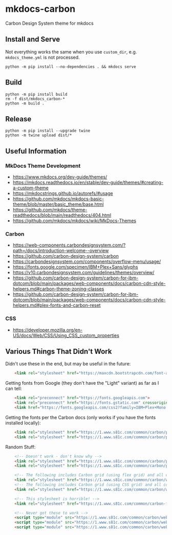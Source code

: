 mkdocs-carbon
===============================================================================
Carbon Design System theme for mkdocs


Install and Serve
-------------------------------------------------------------------------------
Not everything works the same when you use `custom_dir`, e.g. `mkdocs_theme.yml` is not processed.

```
python -m pip install --no-dependencies . && mkdocs serve
```


Build
-------------------------------------------------------------------------------
```
python -m pip install build
rm -f dist/mkdocs_carbon-*
python -m build .
```


Release
-------------------------------------------------------------------------------
```
python -m pip install --upgrade twine
python -m twine upload dist/*
```

Useful Information
-------------------------------------------------------------------------------

### MkDocs Theme Development
- https://www.mkdocs.org/dev-guide/themes/
- https://mkdocs.readthedocs.io/en/stable/dev-guide/themes/#creating-a-custom-theme
- https://mkdocstrings.github.io/autorefs/#usage
- https://github.com/mkdocs/mkdocs-basic-theme/blob/master/basic_theme/base.html
- https://github.com/mkdocs/theme-readthedocs/blob/main/readthedocs/404.html
- https://github.com/mkdocs/mkdocs/wiki/MkDocs-Themes

### Carbon
- https://web-components.carbondesignsystem.com/?path=/docs/introduction-welcome--overview
- https://github.com/carbon-design-system/carbon
- https://carbondesignsystem.com/components/overflow-menu/usage/
- https://fonts.google.com/specimen/IBM+Plex+Sans/glyphs
- https://v10.carbondesignsystem.com/guidelines/themes/overview/
- https://github.com/carbon-design-system/carbon-for-ibm-dotcom/blob/main/packages/web-components/docs/carbon-cdn-style-helpers.md#carbon-theme-zoning-classes
- https://github.com/carbon-design-system/carbon-for-ibm-dotcom/blob/main/packages/web-components/docs/carbon-cdn-style-helpers.md#plex-fonts-and-carbon-reset

### CSS
- https://developer.mozilla.org/en-US/docs/Web/CSS/Using_CSS_custom_properties


Various Things That Didn't Work
-------------------------------------------------------------------------------
Didn't use these in the end, but may be useful in the future:
```html
    <link rel="stylesheet" href="https://maxcdn.bootstrapcdn.com/font-awesome/4.3.0/css/font-awesome.min.css">
```

Getting fonts from Google (they don't have the "Light" variant) as far as I can tell:

```html
    <link rel="preconnect" href="https://fonts.googleapis.com">
    <link rel="preconnect" href="https://fonts.gstatic.com" crossorigin>
    <link href="https://fonts.googleapis.com/css2?family=IBM+Plex+Mono:wght@300&family=IBM+Plex+Sans:wght@300&display=swap" rel="stylesheet">
```

Getting the fonts per the Carbon docs (only works if you have the fonts installed locally):
```html
    <link rel="stylesheet" href="https://1.www.s81c.com/common/carbon/plex/mono.css" />
    <link rel="stylesheet" href="https://1.www.s81c.com/common/carbon/plex/sans.css" />
```

Random Stuff:
```html
    <!-- Doesn't work - don't know why -->
    <link rel="stylesheet" href="https://1.www.s81c.com/common/carbon/plex/mono.css" />
    <link rel="stylesheet" href="https://1.www.s81c.com/common/carbon/plex/sans.css" />

    <!-- The following includes Carbon grid (using flex grid) and all corresponding grid classes -->
    <link rel="stylesheet" href="https://1.www.s81c.com/common/carbon/web-components/version/v2.15.0/grid.css" />
    <!-- The following includes Carbon grid (using CSS grid) and all corresponding grid classes -->
    <link rel="stylesheet" href="https://1.www.s81c.com/common/carbon/web-components/version/v2.15.0/cssgrid.css" />

    <!-- This stylesheet is horrible! -->
    <link rel="stylesheet" href="https://1.www.s81c.com/common/carbon-for-ibm-dotcom/tag/v1/latest/plex.css"/>

    <!-- Never got these to work -->
    <script type="module" src="https://1.www.s81c.com/common/carbon/web-components/version/v2.15.0/dropdown.min.js"></script>
    <script type="module" src="https://1.www.s81c.com/common/carbon/web-components/version/v2.15.0/code-snippet.min.js"></script>
    <script type="module" src="https://1.www.s81c.com/common/carbon/web-components/version/v2.15.0/overflow-menu.min.js"></script>
```
